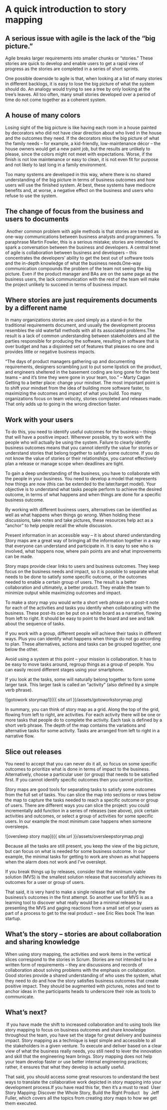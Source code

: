 
# A quick introduction to story mapping

## A serious issue with agile is the lack of the “big picture.”
Agile breaks larger requirements into smaller chunks or “stories.” These stories are quick to develop and enable users to get a rapid view of progress as the stories are completed in a series of short sprints.

One possible downside to agile is that, when looking at a list of many stories in different backlogs, it is easy to lose the big picture of what the system should do. An analogy would trying to see a tree by only looking at the tree’s leaves. All too often, many small stories developed over a period of time do not come together as a coherent system.

## A house of many colors
Losing sight of the big picture is like having each room in a house painted by decorators who did not have clear direction about who lived in the house and the outcomes they need. If the decorators miss the big picture of what the family needs – for example, a kid-friendly, low-maintenance décor – the house owners would get a new paint job, but the results are unlikely to please, since the colors might not meet with expectations. Worse, if the finish is not low maintenance or easy to clean, it is not even fit for purpose and not likely to last long in a family environment.

Too many systems are developed in this way, where there is no shared understanding of the big picture in terms of business outcomes and how users will use the finished system. At best, these systems have mediocre benefits and, at worse, a negative effect on the business and users who refuse to use the system.

## The change of focus from the business and users to documents
 Another common problem with agile methods is that stories are treated as one-way communications between business analysts and programmers.
To paraphrase Martin Fowler, this is a serious mistake; stories are intended to spark a conversation between the business and developers. A central tenet of agile is collaboration between business and developers – this concentrates the developers’ ability to get the best out of software tools and the in-depth knowledge of what the business needs.One-way communication compounds the problem of the team not seeing the big picture. Even if the product manager and BAs are on the same page as the business users, the lack communication with the rest of the team will make the project unlikely to succeed in terms of business impact.

## Where stories are just requirements documents by a different name
In many organizations stories are used simply as a stand-in for the traditional requirements document, and usually the development process resembles the old waterfall methods with all its associated problems.The result is a lack of common understanding between stakeholders and all the parties responsible for producing the software, resulting in software that is over budget and has a disjointed set of features that pleases no one and provides little or negative business impacts.

“The days of product managers gathering up and documenting requirements, designers scrambling just to put some lipstick on the product, and engineers sheltered in the basement coding are long gone for the best teams – and it’s time they were gone in your team, too.” – Marty Cagan
Getting to a better place: change your mindset. The most important point is to shift your mindset from the idea of building more software faster, to maximizing the outcomes and impact of what you build. Too many organizations focus on team velocity, stories completed and releases made. That only adds up to going in the wrong direction faster.

## Work with your users
To do this, you need to identify useful outcomes for the business – things that will have a positive impact. Wherever possible, try to work with the people who will actually be using the system. Failure to clearly identify business outcomes means that you cannot identify the value for stories or understand stories that belong together to satisfy some outcome. If you do not know the value of stories or their relationships, you cannot effectively plan a release or manage scope when deadlines are tight.

To gain a deep understanding of the business, you have to collaborate with the people in your business. You need to develop a model that represents how things are now (this can be extended to the later/target model). Your objective is to understand what tasks people perform to achieve the desired outcome, in terms of what happens and when things are done for a specific business outcome.

By working with different business users, alternatives can be identified as well as what happens when things go wrong.
When holding these discussions, take notes and take pictures, these resources help act as a “anchor” to help people recall the whole discussion.

Present information in an accessible way – it is about shared understanding
Story maps are a great way of bringing all the information together in a way that everyone can understand and participate in. It is easy to see who is involved, what happens now, where pain points are and what improvements can be made.

Story maps provide clear links to users and business outcomes. They keep focus on the business needs and impact, so it is possible to separate what needs to be done to satisfy some specific outcome, or the outcomes needed to enable a certain group of users. The result is a better collaboration and ultimately, a better product. They enable the team to minimize output while maximizing outcomes and impact.

To make a story map you would write a short verb phrase on a post-it note for each of the activities and tasks you identify when collaborating with the business. These post-its can be put on a white board as a narrative, flowing from left to right. It should be easy to point to the board and see and talk about the sequence of tasks.

If you work with a group, different people will achieve their tasks in different ways. Plus you can identify what happens when things do not go according to plan. These alternatives, actions and tasks can be grouped together, one below the other.

Avoid using a system at this point – your mission is collaboration. It has to be easy to move tasks around, regroup things as a group of people. You can easily record different stages using your smartphone.

If you look at the tasks, some will naturally belong together to form some larger task. This larger task is called an “activity” (also defined by a simple verb phrase).

![gotowork storymap1]({{ site.url }}/assets/gotoworkstorymap.png)

In summary, you can think of story map as a grid. Along the top of the grid, flowing from left to right, are activities. For each activity there will be one or more tasks that people do to complete the activity. Each task is defined by a short verb phrase. The depth of the map contains the variations and alternative tasks for some activity. Tasks are arranged from left to right in a narrative flow.

## Slice out releases
You need to accept that you can never do it all, so focus on some specific outcomes to prioritize what is done in terms of impact to the business. Alternatively, choose a particular user (or group) that needs to be satisfied first. If you cannot identify specific outcomes then you cannot prioritize.

Story maps are good tools for separating tasks to satisfy some outcomes from the full set of tasks. You can slice the map into sections or rows below the map to capture the tasks needed to reach a specific outcome or group of users. There are different ways you can slice the project: you could incrementally add function in a series of releases (see above), pick certain activities and outcomes, or select a group of activities for some specific users. In our example the most minimum case happens when someone oversleeps.

![oversleep story map]({{ site.url }}/assets/oversleepstorymap.png)

Because all the tasks are still present, you keep the view of the big picture, but can focus on what is needed for some business outcome.
In our example, the minimal tasks for getting to work are shown as what happens when the alarm does not work and I’ve overslept.


If you break things up by releases, consider that the minimum viable solution (MVS) is the smallest solution release that successfully achieves its outcomes for a user or group of users.

That said, it is very hard to make a single release that will satisfy the business’s outcomes in the first attempt. So another use for MVS is as a learning tool to discover what really would be a minimal release by presenting the MVS and gaging reactions from a small set of your users as part of a process to get to the real product – see Eric Ries book The lean startup.

## What’s the story – stories are about collaboration and sharing knowledge

When using story mapping, the activities and work items in the vertical slices correspond to the stories in Scrum.
Stories are not intended to be a written form of requirements – they are discussions and records of collaboration about solving problems with the emphasis on collaboration. Good stories provide a shared understanding of who uses the system, what they need to do and how the story satisfies business outcomes that create positive impact.
They should be augmented with pictures, notes and text to anchor ideas in the participants heads to underscore their role as tools to communicate.

## What’s next?
 If you have made the shift to increased collaboration and to using tools like story mapping to focus on business outcomes and share knowledge throughout the team, you have set the stage for great delivery and business impact.
Story mapping as a technique is kept simple and accessible to all the stakeholders in a given venture.
To execute and deliver based on a clear view of what the business really needs, you still need to lever the innovation and skill that the engineering team brings. Story mapping does not help your team develop faster or use better internal engineering practices; rather, it ensures that what they develop is actually useful.

That said, you should access some great resources to understand the best ways to translate the collaborative work depicted in story mapping into your development process.If you have read this far, then it’s a must to read  User Story Mapping: Discover the Whole Story, Build the Right Product   by  Jeff Fuller, which covers all the topics from creating story maps to how we get them executed.